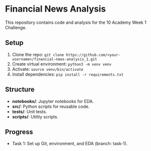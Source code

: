 # Financial News Analysis

This repository contains code and analysis for the 10 Academy Week 1 Challenge.

## Setup
1. Clone the repo: `git clone https://github.com/<your-username>/financial-news-analysis_1.git`
2. Create virtual environment: `python3 -m venv venv`
3. Activate: `source venv/bin/activate`
4. Install dependencies: `pip install -r requirements.txt`

## Structure
- **notebooks/**: Jupyter notebooks for EDA.
- **src/**: Python scripts for reusable code.
- **tests/**: Unit tests.
- **scripts/**: Utility scripts.

## Progress
- Task 1: Set up Git, environment, and EDA (branch: task-1).
